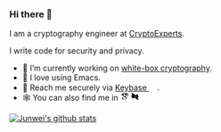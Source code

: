 ### Hi there 👋

I am a cryptography engineer at [CryptoExperts](https://www.cryptoexperts.com). 

I write code for security and privacy.

- 🔭 I’m currently working on [white-box cryptography](http://cryptowiki.net/index.php?title=White-box_cryptography_and_software_code_cryptographic_obfuscation#Cryptosystem_models_and_white-box_cryptography).
- 🎒 I love using Emacs.
- 🔑 Reach me securely via [Keybase <img src="https://github.com/FortAwesome/Font-Awesome/blob/master/svgs/brands/keybase.svg" width="15" height="15" >](https://keybase.io/junweiwang).
- 🕸️ You can also find me in  [<img src="https://raw.githubusercontent.com/jpswalsh/academicons/master/svg/google-scholar.svg" width="15" height="15" />](https://scholar.google.com/citations?user=GNG2enMAAAAJ) [<img src="https://raw.githubusercontent.com/jpswalsh/academicons/master/svg/dblp.svg" width="15" height="15" />](https://dblp.uni-trier.de/pid/81/4816-3.html) [<img src="https://raw.githubusercontent.com/FortAwesome/Font-Awesome/master/svgs/brands/twitter.svg" width="15" height="15" />](https://twitter.com/junwei_wang) [<img src="https://raw.githubusercontent.com/FortAwesome/Font-Awesome/master/svgs/brands/linkedin-in.svg" width="15" height="15" />](https://www.linkedin.com/in/junweiwang/)


[![Junwei's github stats](https://github-readme-stats.vercel.app/api?username=junwei-wang&count_private=true&show_icons=true)](https://github.com/anuraghazra/github-readme-stats)

<!--

Here are some ideas to get you started:

- 🌱 I’m currently learning ...
- 👯 I’m looking to collaborate on ...
- 🤔 I’m looking for help with ...
- 💬 Ask me about ...
- 📫 How to reach me: ...
- 😄 Pronouns: ...
- ⚡ Fun fact: ...
-->

